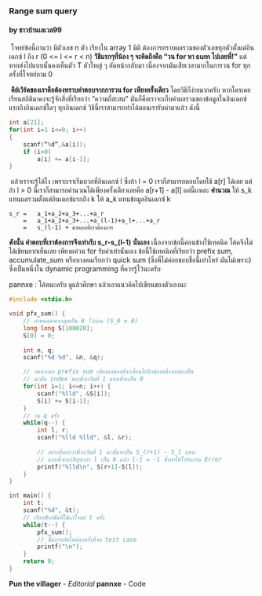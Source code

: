 ### Range sum query 
#### by ชาวบ้านเลเวล99
​	โจทย์ข้อนี้ถามว่า มีตัวเลข n ตัว เรียงใน array 1  มิติ ต้องการทราบผลรวมของตัวเลขทุกตัวตั้งแต่อินเดกซ์ l ถึง r (0 <= l <= r < n) 
​	**วิธีแรกๆที่น้อง ๆ จะคิดถึงคือ “วน for หา sum ไปเลยพี่!”** แต่หากส่งไปแบบนั้นคงเห็นตัว T ตัวใหญ่ ๆ อัดหน้ากลับมา เนื่องจากมันเสียเวลามากในการวน for ทุกครั้งที่โจทย์ถาม 0

​	**คีย์เวิร์ดของเราคือต้องทราบคำตอบจากการวน for เพียงครั้งเดียว** โดยวิธีก็ง่ายมากครับ หากใครเคยเรียนสถิติมาคงจะรู้จักสิ่งที่เรียกว่า “ความถี่สะสม” มันก็คือเราจะเก็บค่าผลรวมของข้อมูลในอินเดกซ์แรกถึงอินเดกซ์ใดๆ ทุกอินเดกซ์ วิธีนี้เราสามารถทำได้ตอนเรารับค่ามาแล้ว ดังนี้

``` c
int a[21];
for(int i=1 i<=0; i++)
{
	scanf(“%d”,&a[i]);
    if (i>0)
    	a[i] += a[i-1];
}
```

​	แล้วเราจะรู้ได้ไง เพราะเราเริ่มบวกที่อินเดกซ์ l ซึ่งถ้า l = 0 เราก็สามารถตอบโดยใช้ a[r] ได้เลย แต่ถ้า l > 0 นี่เราก็สามารถคำนวณได้เพียงครั้งเดียวเลยคือ a[r+1] - a[l] แค่นี้เเหละ
**คำนวณ**
ให้ s_k แทนผลรวมตั้งแต่อินเดกซ์แรกถึง k
ให้ a_k แทนข้อมูลอินเดกซ์ k

``` text
s_r	= 	a_1+a_2+a_3+...+a_r
	= 	a_1+a_2+a_3+...+a_(l-1)+a_l+...+a_r
	= 	s_(l-1) + คำตอบที่เราต้องการ
```

**ดังนั้น คำตอบที่เราต้องการจึงเท่ากับ s_r-s_(l-1) นั่นเอง**
​	เนื่องจากข้อนี้ค่อนข้างใช้เทคนิค โค้ดจึงไม่ได้เขียนยากเย็นเลย เพียงแค่วน for รับค่าเท่านั้นเอง
ข้อนี้ใช้เทคนิคที่เรียกว่า prefix sum, accumulate_sum หรือบางคนเรียกว่า quick sum (ซึ่งพี่ไม่ค่อยชอบชื่อนี้เท่าไหร่ มันไม่เพราะ) ซึ่งเป็นหนึ่งใน dynamic programming ที่ควรรู้ไว้นะครับ

pannxe : โค้ตนะครับ ดูแล้วศึกษา แล้วเอาแนวคิดไปเขียนของตัวเองนะ

``` c
#include <stdio.h>

void pfx_sum() {
    // กำหนดค่าแรกสุดเป็น 0 ไว้ก่อน (S_0 = 0)
    long long S[100020];
    S[0] = 0;
    
    int n, q;
    scanf("%d %d", &n, &q);

    // วนบวกค่า prefix sum เพียงแต่ของพี่จะเลื่อนไปอีกช่องหนึ่งจากของปั้น
    // ฉะนั้น index ของพี่จะเริ่มที่ 1 แทนที่จะเป็น 0
    for(int i=1; i<=n; i++) {
        scanf("%lld", &S[i]);
        S[i] += S[i-1];
    }
    // วน q ครั้ง
    while(q--) {
        int l, r;
        scanf("%lld %lld", &l, &r);
        
        // อย่างที่บอกว่าพี่จะเริ่มที่ 1 ฉะนั้นจะเป็น S_(r+1) - S_l แทน
        // แบบนี้จะแก้ปัญหาถ้า l เป็น 0 แล้ว l-1 = -1 ซึ่งทำให้โปรแกรม Error
        printf("%lld\n", S[r+1]-S[l]);
    }
}

int main() {
    int t;
    scanf("%d", &t);
    // เรียกฟังก์ชันที่ใช้แก้โจทย์ t ครั้ง
    while(t--) {
        pfx_sum();
        // ขึ้นบรรทัดใหม่ทุกครั้งที่จบ test case
        printf("\n");
    }
    return 0;
}

```

**Pun the villager** 	- *Editorial*
**pannxe** 			- Code

